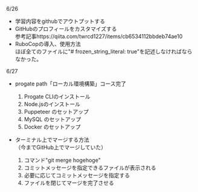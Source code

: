 6/26</br>
- 学習内容をgithubでアウトプットする
- GitHubのプロフィールをカスタマイズする</br>
  参考記事https://qiita.com/twrcd1227/items/cb6534112bbdeb74ae10
- RuboCopの導入、使用方法</br>
  ほぼ全てのファイルに"# frozen_string_literal: true"を記述しなければならなかった。

6/27</br>
- progate path「ローカル環境構築」コース完了</br>
   1. Progate CLIのインストール
   2. Node.jsのインストール
   3. Puppeteer のセットアップ
   4. MySQL のセットアップ
   5. Docker のセットアップ

- ターミナル上でマージする方法</br>
（今までGitHub上でマージしていた）
   1. コマンド"git merge hogehoge"
   2. コミットメッセージを指定できるファイルが表示される
   3. 必要に応じてコミットメッセージを指定する
   4. ファイルを閉じてマージを完了させる
